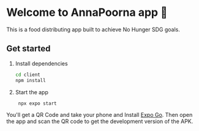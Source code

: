 # Welcome to AnnaPoorna app 👋

This is a food distributing app built to achieve No Hunger SDG goals.

## Get started

1. Install dependencies

   ```bash
   cd client
   npm install
   ```

2. Start the app

   ```bash
    npx expo start
   ```

You'll get a QR Code and take your phone and Install [Expo Go](https://play.google.com/store/apps/details?id=host.exp.exponent&referrer=www). Then open the app and scan the QR code to get the development version of the APK.
